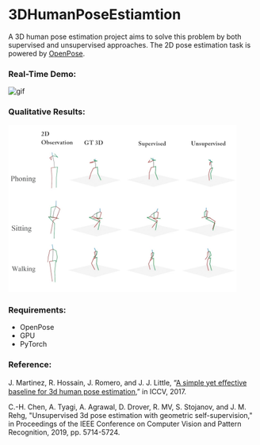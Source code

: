 # 3DHumanPoseEstiamtion

A 3D human pose estimation project aims to solve this problem by both supervised and unsupervised approaches. The 2D pose estimation task is powered by [OpenPose](https://github.com/CMU-Perceptual-Computing-Lab/openpose).

### Real-Time Demo:

![gif]( https://github.com/Lukikay/3DHumanPoseEstiamtion/raw/master/results/Real-time_Demo_1_HD.gif )

### Qualitative Results:
<img src="https://github.com/Lukikay/3DHumanPoseEstiamtion/raw/master/results/Qualitative_Results_Compared_between_Different_Approaches.mp4.jpg" alt="gif" style="zoom: 45%;" />

### Requirements:
- OpenPose
- GPU
- PyTorch

### Reference:
J. Martinez, R. Hossain, J. Romero, and J. J. Little, “[A simple yet eﬀective baseline for 3d human pose estimation](https://github.com/una-dinosauria/3d-pose-baseline),” in ICCV, 2017.

C.-H. Chen, A. Tyagi, A. Agrawal, D. Drover, R. MV, S. Stojanov, and J. M. Rehg, "Unsupervised 3d pose estimation with geometric self-supervision," in Proceedings of the IEEE Conference on Computer Vision and Pattern Recognition, 2019, pp. 5714-5724.